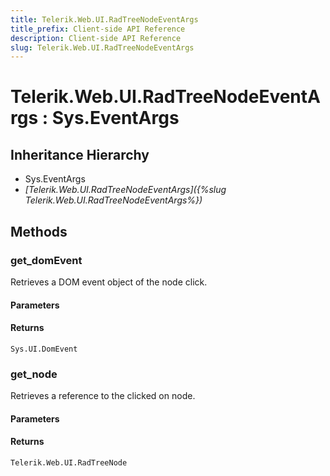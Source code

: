 ```yaml
---
title: Telerik.Web.UI.RadTreeNodeEventArgs 
title_prefix: Client-side API Reference
description: Client-side API Reference
slug: Telerik.Web.UI.RadTreeNodeEventArgs
---
```


# Telerik.Web.UI.RadTreeNodeEventArgs : Sys.EventArgs

## Inheritance Hierarchy

* Sys.EventArgs
* *[Telerik.Web.UI.RadTreeNodeEventArgs]({%slug Telerik.Web.UI.RadTreeNodeEventArgs%})*


## Methods

### get_domEvent

Retrieves a DOM event object of the node click.

#### Parameters

#### Returns

`Sys.UI.DomEvent`
### get_node

Retrieves a reference to the clicked on node. 

#### Parameters

#### Returns

`Telerik.Web.UI.RadTreeNode` 


